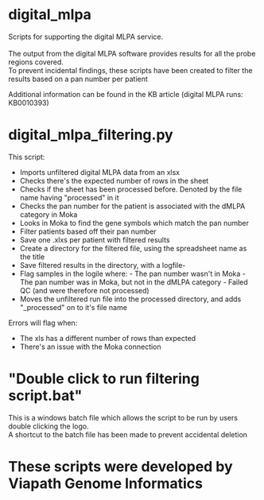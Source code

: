 # digital_mlpa
Scripts for supporting the digital MLPA service.
</br>
</br>
The output from the digital MLPA software provides results for all the probe regions covered.
</br>
To prevent incidental findings, these scripts have been created to filter the results based on a pan number per patient

Additional information can be found in the KB article (digital MLPA runs: KB0010393)

# digital_mlpa_filtering.py 

This script:
 - Imports unfiltered digital MLPA data from an xlsx
 - Checks there's the expected number of rows in the sheet
 - Checks if the sheet has been processed before. Denoted by the file name having "processed" in it
 - Checks the pan number for the patient is associated with the dMLPA category in Moka
 - Looks in Moka to find the gene symbols which match the pan number
 - Filter patients based off their pan number
 - Save one .xlxs per patient with filtered results
 - Create a directory for the filtered file, using the spreadsheet name as the title 
 - Save filtered results in the directory, with a logfile-
 - Flag samples in the logile where:
        - The pan number wasn't in Moka
        - The pan number was in Moka, but not in the dMLPA category 
        - Failed QC (and were therefore not processed)
 - Moves the unfiltered run file into the processed directory, and adds "_processed" on to it's file name

Errors will flag when:
- The xls has a different number of rows than expected
- There's an issue with the Moka connection


# "Double click to run filtering script.bat"

This is a windows batch file which allows the script to be run by users double clicking the logo.
</br>
A shortcut to the batch file has been made to prevent accidental deletion

# These scripts were developed by Viapath Genome Informatics
